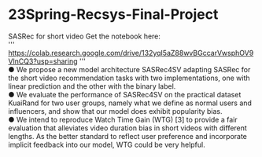 # 23Spring-Recsys-Final-Project
SASRec for short video
Get the notebook here:  
'''
https://colab.research.google.com/drive/132yqI5aZ88wvBGccarVwsphOV9VlnCQ3?usp=sharing
'''  
  ● We propose a new model architecture SASRec4SV adapting SASRec for the short video
recommendation tasks with two implementations, one with linear prediction and the other
with the binary label.  
  ● We evaluate the performance of SASRec4SV on the practical dataset KuaiRand for
two user groups, namely what we define as normal users and influencers, and show that our
model does exhibit popularity bias.  
  ● We intend to reproduce Watch Time Gain (WTG) [3]
to provide a fair evaluation that alleviates video duration bias in short videos with different lengths. As the better standard to
reflect user preference and incorporate implicit feedback into our model, WTG could be
very helpful. 
